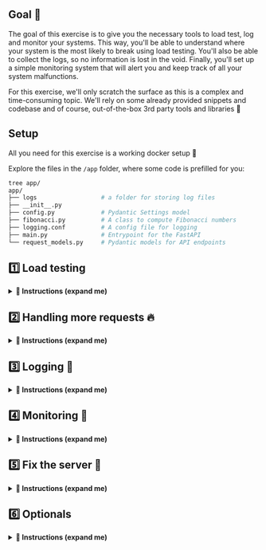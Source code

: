 
## Goal 🎯

The goal of this exercise is to give you the necessary tools to load test, log and monitor your systems.
This way, you'll be able to understand where your system is the most likely to break using load testing.
You'll also be able to collect the logs, so no information is lost in the void. Finally, you'll set up a simple monitoring system that will alert you and keep track of all your system malfunctions.

For this exercise, we'll only scratch the surface as this is a complex and time-consuming topic. We'll rely on some already provided snippets and codebase and of course, out-of-the-box 3rd party tools and libraries 🎁

## Setup

All you need for this exercise is a working docker setup 🐳

Explore the files in the `/app` folder, where some code is prefilled for you:

```bash
tree app/
app/
├── logs                  # a folder for storing log files
├── __init__.py
├── config.py             # Pydantic Settings model
├── fibonacci.py          # A class to compute Fibonacci numbers
├── logging.conf          # A config file for logging
├── main.py               # Entrypoint for the FastAPI
└── request_models.py     # Pydantic models for API endpoints
```

## 1️⃣ Load testing

<details>
  <summary markdown='span'><strong>📝 Instructions (expand me)</strong></summary>

Let's start by load testing the FastAPI server included with this exercise in the `app` folder.

Disclaimer: **this server has a buggy endpoint**. We'll see how to monitor and address those issues during this exercise. So don't worry if this is not working flawlessly. That's exactly what you're here to fix!

In order to load test, we'll use a package named [Locust](https://locust.io/). We'll create a docker compose stack to run our server and locust and create a small locust file that will simulate a user's behavior.

### Create the Docker compose stack
in the `docker-compose-task-1.yml` please do the following:

**1. API Service 🌐**

1. Add the API service, running the FastAPI server (we'll not going to deploy this one on Cloud Run).
 - create a service named: `webapi`
 - Building the docker image `Dockerfile-fastapi` (already written for you 🎁)
 - With a `on-failure` restart policy (we'll actually see it in action today!)
 - Expose port 8000
 - Mount the `./app` dir into the `/app/app` container dir
 - The `command` will be picked up from the Dockerfile - if you add one in the `docker-compose` file, it will take priority ℹ️


**2. Locust Service 🦗**

[Documentation](https://docs.locust.io/en/stable/running-in-docker.html)

Using the documentation, add the following snippet to your docker compose file. It creates a master and worker node to run the load testing. 👇

```yaml
  master:
    image: locustio/locust
    ports:
     - "8089:8089"
    volumes:
      - ./:/mnt/locust
    command: -f /mnt/locust/locust.py --master -H http://01-load-testing-webapi-1:8000

  worker:
    image: locustio/locust
    volumes:
      - ./:/mnt/locust
    command: -f /mnt/locust/locust.py --worker --master-host master
```

❓ Adjust the host `-H http://03-load-testing-webapi-1:8000` as needed for Locust depending on your **service name.**


**3. Build and test ⚙️**

- Build the stack `docker-compose -f docker-compose-task-1.yml build`
- Run the stack `docker-compose -f docker-compose-task-1.yml up`
- If you head to http://localhost:8000 you should see "hello world"
- If you head to http://localhost:8089 you should see the locust homepage

**3. Creating a load testing scenario 🗺️**

Now we need to set up the load test! To do so let's refer to Locust's [documentation](https://docs.locust.io/en/stable/writing-a-locustfile.html).
The `locust.py` at the root of the folder defines the load testing scenarios and configuration.
It simply defines the simulated user behavior for locust to use.

💻 It's your turn to complete the `WagonFakeUser` class:

- Configure the wait time to be between 1,5; the user will wait between 1 & 5 seconds before firing a new request.
- Add 3 tasks to hit the 3 endpoints of our server:

```
task: index - GET /
task: compute_addition - POST /addNumbers JSON Body: { "a": <random Int>[-150, 150], "b": <random Int>[-150, 150]}
task: compute_fib - POST /computeFib JSON Body: { "iteration": <random Int>[0, 30]}
```

- Adjust each task priority with a `@task(<PRIORITY>)` decorator. The higher the relative number, the most likely the simulated user will run it.


**4. Load testing 🔫**

- Build and run the docker compose stack
- Head to localhost:8000 -> you should see `hello world`
- Head to localhost:8089 -> This is the locust interface
- Configure the load test host. It should how the right `host` to hit your `api` 👇

<img src="https://wagon-public-datasets.s3.amazonaws.com/data-engineering/W2D5/locust-home.png" width=700>

Let's find the server breaking point; API failures are expected since the logic has an issue on purpose.
(depending on your machine, the breaking point will be different)
- Simulate 1 user and observe the test; the server should handle it fine; click the stop button
- Simulate 10 users with a spawning rate of 1
- Simulate 50 users with a spawning rate of 3
- Simulate 100 users with a spawning rate of 10

It should probably be broken by now; congrats! i.e., the server is stalling, new logs aren't printed, and the service is defaulting; if it is not stalling, keep going to infinity and beyond.
You should also notice the restart policy kicking in when the server crashes.

The reason is that the server is running a single node and is not capable of handling all the users we throw at it; we need to create more nodes/workers to be able to handle the load. 🏋️‍♂️

</details>

## 2️⃣ Handling more requests 🔥

<details>
  <summary markdown='span'><strong>📝 Instructions (expand me)</strong></summary>

To solve the problem we faced in task 1, we'll introduce [Gunicorn](https://gunicorn.org/), a WSGI HTTP server that will help us create more uvicorn workers and manage them.

Gunicorn will act as a process manager for our uvicorn+fastAPI server - basically it will dispatch requests to Uvicorn instances. [You should read more about it here](https://www.uvicorn.org/deployment/#using-a-process-manager) 📚

Fortunately for us, the FastAPI team already provided the resources to run this production-like setup on our machine; let's use that! 🙌

**1. Switch up the stack**

We will rely on this [docker image](https://github.com/tiangolo/uvicorn-gunicorn-fastapi-docker#uvicorn-gunicorn-fastapi) - It is a performance auto-tuned gunicorn-uvicorn-fastapi stack (lots of unicorns here 🦄).

For this task, use the `docker-compose-task-2.yml`

**2. Update the webapi service**

- Change the dockerfile built to `Dockerfile-gunicorn-poetry`, a multistage build for poetry, our dependencies and relying on the unicorn image.
- Add restart policy: `on-failure`
- Export port `8000:8000`
- Map the volume `./app` to `/app/app`
- Add an `.env` file with the below variables and load it in the service
```
      - PORT=8000
      - PYTHONBUFFERED=1
```
- Build and run the stack - You should immediately notice the multiple uvicorn workers being spawned. it's almost magical (it just means someone made it magical for us 🙏)

What we just did is called **horizontal scaling** - we added more replicas without adding more resources. ⚠️ Note that you don't need to add your own `command` or `CMD` - it's a bit hidden away, but it's actually handled by a script [here](https://github.com/tiangolo/uvicorn-gunicorn-docker/blob/58ce0895f8c38b895e84f7ddb2128d66748b437c/docker-images/start.sh#L34).

**3. Load test again 🔫**

Re-run the previous load testing scenarios; the breaking point should be pushed a lot further - you will hit one eventually because your machine can't infinitely scale vertically (*psst*, you can use Kubernetes for that).

Some workers will get killed in the process due to our malfunctioning code, and you should see how they are spawned back up by gunicorn.

Your job here is done. 👏

Feel free to play around with the [environment variables](https://github.com/tiangolo/uvicorn-gunicorn-fastapi-docker#environment-variables) accepted by the gunicorn docker image to see if you can squeeze more performance from your machine 🧽.

Also, a few numbers to put things in perspective 🪞:

`1 RPS` = 1 Request per second
if you have a service receiving 1 RPS - it adds to 86400 requests a day (that's good for most MVPs)

`20 RPS` - 1.7 million requests a day

Ikea.com had 209 Million visits in November 2022 [link](https://www.similarweb.com/website/ikea.com/#overview); this is equivalent to 80 RPS - were you able to beat Ikea.com today? 😬 By the end our `vm` can handle 100 rps comfortably 👇 before finally crashing trying to go up to 200 🤯

<img src="https://wagon-public-datasets.s3.amazonaws.com/data-engineering/W2D5/locust-max.png">

</details>


## 3️⃣ Logging 📄

<details>
  <summary markdown='span'><strong>📝 Instructions (expand me)</strong></summary>

Now let's try and improve our app's logging going to debug our issue. Logging is a fairly complex topic and requires some attention to setup properly when using different systems together.

For us, we are using FastAPI -> Uvicorn -> Gunicorn, which means we have to **propagate*** and handle the logs properly between each layer to be able to retrieve them.

Here we'll start from an already existing configuration and extend it. They are many ways of doing that, such as creating a [gunicorn config file](https://docs.gunicorn.org/en/stable/settings.html), a dict config or setting it in the code. We choose to do a specific `logging.conf` file to cleanly isolate the logging configuration from the rest of the system. ✨

We aim to log all the incoming requests and errors to a file for later inspection.

Head to the `logging.conf` file. You will rely on the python [documentation](https://docs.python.org/3/library/logging.config.html#configuration-file-format) to create the configuration. 💻

**1. Sections 🗃️**

First create the following sections at the top of `logging.conf`:

1. `loggers` with 3 loggers `root`, `gunicorn.error`, `gunicorn.access`
2. `handlers` with 3 handlers `console`, `error_file`, `access_file`
3. `formatters` with 2 formatters `generic`, `access`

You'll notice we have provided you with the **most of the required sections!**

**2. Configuration 🛠️**


Each logger must define a default configuration composed of a `level`, a `handler` and the `propagate=1` to forward logs to a parent logger, where one exists.

❓ You need to define the final `root` logger with the correct configuration! We want it at debug level and output to the console!


We added the formatter for you - they define the format of the output and can be **finicky** to adjust. For a deep-dive, check the [Python Logging Cookbook](https://docs.python.org/3/howto/logging-cookbook.html). 📚


Our handlers are responsible for redirecting the log object to the appropriate output for example to the correct `file`

Your logging configuration should now be ready to be used. 🙌

**3. Configuration update 🔧**

To use this configuration for our stack, we need to pass the location of our config file as a command argument to gunicorn and set the log level to `DEBUG`.

❓ Check the gunicorn-uvicorn docker image [environment variables](https://github.com/tiangolo/uvicorn-gunicorn-fastapi-docker#environment-variables) documentation to find which variables you should add to `.env`?

  <details>
    <summary markdown='span'>💡 Answer</summary>

  ```
    - LOG_LEVEL=DEBUG
    - GUNICORN_CMD_ARGS="--log-config /app/app/logging.conf"
  ```
  </details>

  </br>

- Run the stack, and trigger a load test; you should see the `.log` files appear and populate in your local file system in the `/app/logs` directory! 🙌

You can also add custom logging calls in your `main.py` to test the log output:

```python
logger.info("this is an info message")
logger.warning("this is a warning message")
logger.error("this is an error message")
```

**4. Grep 🔍**

Now that we have our logs, we can use one of the most useful commands while groveling through the logs: `grep` ⭐

> ℹ️ `grep` searches the input files for lines containing a match to a given pattern list. When it finds a match in a line, it copies the line to standard output (by default), or whatever other sort of output you have requested with options.

1. Find all the errors in the log file, sort them

```bash
grep "STR_TO_LOOK_FOR" <file> | sort
```

2. Find all the failing requests in the access log (status code != 200)

```bash
grep -v -e 200  <file> # -v is invert match and -e is pattern matching
```

</details>

## 4️⃣ Monitoring 🔬

<details>
  <summary markdown='span'><strong>📝 Instructions (expand me)</strong></summary>

Now that we have our load test & logging, we want to make sure that we'll get alerted and have a trace when things go bad when we are away.

To do so, we'll introduce [Sentry](https://sentry.io/welcome/) - a convenient and easy monitoring tool, albeit not totally free. In this task, we'll setup Sentry using a Pydantic `Settings` model and the [sentry-sdk](https://pypi.org/project/sentry-sdk/) pip package.

**1. Creating the Settings class ⚙️**

Use the [FastAPI setting documentation](https://fastapi.tiangolo.com/advanced/settings/) to help you!

- Head to the `config.py` file and add a class property `sentry_key: str` to the Settings model. We'll use this property to store our very secret sentry key.
- Add a `SENTRY_KEY` variable to your `.env`. We'll populate it later.
- Configure the `Settings` model to load variables from the `.env` file
- Head to `main.py` and add the following snippet after the FastAPI app creation `app = FastAPI()`

```python
@functools.lru_cache()
def get_settings():
    return Settings()
```

*What's this [LRU cache](https://www.geeksforgeeks.org/lru-cache-implementation/)* you say?

Our Settings model should be ready for usage 🙌

**2. Create a sentry account 👤**

- Create a sentry account to get the key; it has a free trial of 2 weeks and a [limited dev tier that is free](https://sentry.io/pricing/).

**3. Sentry integration 🧰**

We are going to use the [ASGI Middleware](https://docs.sentry.io/platforms/python/guides/asgi/) plugin since we are using FastAPI, and [ASGI](https://asgi.readthedocs.io/en/latest/) framework.

- Create your first project in sentry
- Choose the `asgi` integration
- Copy and paste the key in the `dsn=` to the `.env` file. It's an API token and your `SENTRY_KEY` that allows you to communicate to your sentry project

```
SENTRY_KEY="https://examplePublicKey@o0.ingest.sentry.io/0"
```

- Add the following snippet of code below the settings section in `main.py` to integrate sentry

```python
sentry_sdk.init(
    dsn=get_settings().sentry_key,
    traces_sample_rate=1.0,
)
app.add_middleware(SentryAsgiMiddleware)
```

**4. Monitoring 📈**

- Stop and relaunch your docker stack
- Do a query to the below endpoint - using `ipython`, `curl`, browser, or whatever you prefer.
```
GET - http://localhost:8000/sentry
```
Sentry propagates any exception your system encounters to your sentry dashboard.
- Check that you have this exception in your dashboard
- Run a Locust load test and watch the dashboard fill up!
- After a few minutes, the "Performance" dashboard should also start showing some info


Congrats, you have now all the tools to properly debug an app in production and understand its breaking points 💪

</details>


## 5️⃣ Fix the server 🧰

<details>
  <summary markdown='span'><strong>📝 Instructions (expand me)</strong></summary>

**1. addNumbers**

Find out why this simple addition is not working and correct it. The goal is to either only allow some numbers to be added or to allow any numbers to be added.

> You probably already figure out why this endpoint breaks. But if not yet, why not create a custom log for the crashes to help you? Check out Optional Task #1

**2. computeFib**

Find out why the Fibonacci endpoint is slow for high iterations (>20). Try to fix it using memoization (i.e., caching) by adding a `compute_fast` method to the class. Hint: have you seen some other caching method used in this exercise already? 🤔

### You did it! Let's test! 🛠️

Run `make test` which will test your `docker-compose` and `logging.conf` files. All green? 🟢 **Congrats! 🥳**

In this exercise you went end-to-end from broken server, to:

- Load testing it with Locust to see what's broken and the server's limits 🏋️‍♂️
- Scaling the server with `gunicorn` as your `uvicorn` process manager 🦄 🦄 🦄
- Logging the observed requests and issues with Python `logging` module 📝
- Monitoring performance and errors on Sentry 📉
- And finally fixing your server! 🙌

Time to commit and push your code and onto the next challenge 🏇

</details>

## 6️⃣ Optionals

<details>
  <summary markdown='span'><strong>📝 Instructions (expand me)</strong></summary>

**Optional #1 - custom event logging in Sentry**

You've probably already figured out why the `addNumbers` endpoint sometimes breaks. But what if you need to support another team to understand the errors? Or what about your colleagues who don't know `numpy`? 😱

By default, when using the ASGI middleware provided by `sentry-sdk`, the exception inside the endpoint will get captured in the dashboard. But it's hard to debug when we can't easily see what was the payload that crashed the server 🥷

To help with analysis of this error, instead of just `raise e` what was coded for you in the endpoint to start with, let's track this exception on Sentry **along with the params received by the endpoint**.

💻 Check out the [FastAPI custom instrumentation](https://docs.sentry.io/platforms/python/guides/fastapi/performance/instrumentation/custom-instrumentation/) documentation on Sentry to see how to track a custom `span` and with it send custom `tag`s or `data`.

🟢 Once successfully implemented, you should see your custom error log appear in `Performance -> Suspect Spans` in the Sentry dashboard.

**Optional #2 - custom logging**

To better understand the caching mechanism used for our Fibonacci `compute_fast` method, let's log the cache status of this method each time the endpoint is called. 📝 This type of logging can also help spot excess caching on your server.

💻 In the `computeFib` endpoint add a `INFO` level log of the method's current cache state. [functools documentation](https://docs.python.org/3/library/functools.html#functools.lru_cache) will help you find the right code to access it! 🙌

🟢 Once successfully implemented, you should see your custom log appear in one of your `.log` files.

</details>
